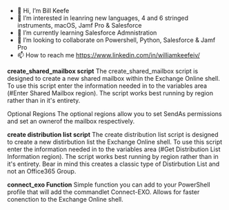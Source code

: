 - 👋 Hi, I’m Bill Keefe
- 👀 I’m interested in leanring new languages, 4 and 6 stringed instruments, macOS, Jamf Pro & Salesforce
- 🌱 I’m currently learning Salesforce Admnistration
- 💞️ I’m looking to collaborate on Powershell, Python, Salesforce & Jamf Pro
- 📫 How to reach me https://www.linkedin.com/in/williamkeefeiv/

<!---
billkeefe37/billkeefe37 is a ✨ special ✨ repository because its `README.md` (this file) appears on your GitHub profile.
You can click the Preview link to take a look at your changes.
--->

**create_shared_mailbox script**
The create_shared_mailbox script is designed to create a new shared mailbox within the Exchange Online shell. To use this script enter the information needed in to the variables area (#Enter Shared Mailbox region). The script works best running by region rather than in it's entirety. 

Optional Regions
The optional regions allow you to set SendAs permissions and set an ownerof the mailbox respectively. 

**create distribution list script**
The create distribution list script is designed to create a new distirbution list the Exchange Online shell. To use this script enter the information needed in to the variables area (#Get Distribution List Information region). The script works best running by region rather than in it's entirety. Bear in mind this creates a classic type of Distirbution List and not an Office365 Group. 

**connect_exo Function**
Simple function you can add to your PowerShell profile that will add the commandlet Connect-EXO. Allows for faster conenction to the Exchange Online shell.  
